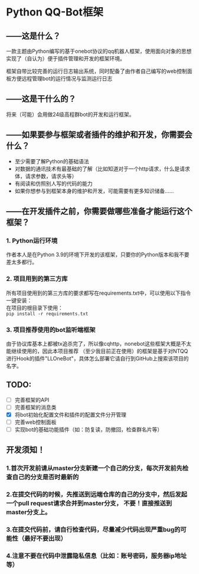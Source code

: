 # Python QQ-Bot框架
  
## ——这是什么？
  
一款主题由Python编写的基于onebot协议的qq机器人框架，使用面向对象的思想实现了（自认为）便于插件管理和开发的框架环境。
  
框架自带比较完善的运行日志输出系统，同时配备了由作者自己编写的web控制面板方便远程管理bot的运行情况与监测运行日志

## ——这是干什么的？
  
将来（可能）会用做24级高程群bot的开发和运行框架。
  
## ——如果要参与框架或者插件的维护和开发，你需要会什么？
  
- 至少需要了解Python的基础语法  
- 对数据的通讯技术有最基础的了解（比如知道对于一个http请求，什么是请求体，请求参数，请求头等）  
- 有阅读和仿照别人写的代码的能力
- 如果你想参与到框架本身的维护和开发，可能需要有更多知识储备......

## ——在开发插件之前，你需要做哪些准备才能运行这个框架？
  
### 1. Python运行环境  
作者本人是在Python 3.9的环境下开发的该框架，只要你的Python版本和我不要差太多都行。  
  
### 2. 项目用到的第三方库  
所有项目使用到的第三方库的要求都写在requirements.txt中，可以使用以下指令一键安装：  
在项目的根目录下使用：  
`pip install -r requirements.txt`
  
### 3. 项目推荐使用的bot监听端框架  
由于协议库基本上都被tx追杀完了，所以像cqhttp，nonebot这些框架大概是不太能继续使用的，因此本项目推荐
（至少我目前正在使用）的框架是基于对NTQQ进行Hook的插件"LLOneBot"，具体怎么部署它请自行到GitHub上搜索该项目的名字。
  
## TODO:

- [ ] 完善框架的API
- [ ] 完善框架的消息类
- [x] 将bot初始化配置文件和插件的配置文件分开管理
- [ ] 完善web控制面板
- [ ] 实现bot的基础功能插件（如：防复读，防撤回，检查群名片等）
  
## 开发须知！
  
### 1.首次开发前请从master分支新建一个自己的分支，每次开发前先检查自己的分支是否时最新的
  
### 2.在提交代码的时候，先推送到远端仓库的自己的分支中，然后发起一个pull request请求合并到master分支， **不要**！直接推送到master分支上。
  
### 3.在提交代码前，请自行检查代码，尽量减少代码出现严重bug的可能性（最好不要出现）
  
### 4.注意不要在代码中泄露隐私信息（比如：账号密码，服务器ip地址等）
